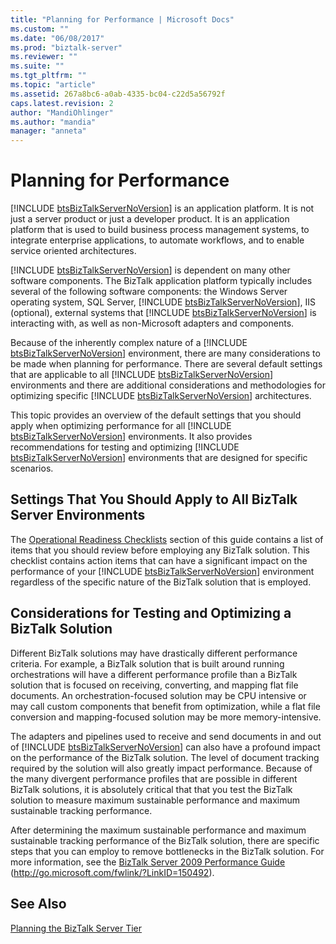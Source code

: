 ```yaml
---
title: "Planning for Performance | Microsoft Docs"
ms.custom: ""
ms.date: "06/08/2017"
ms.prod: "biztalk-server"
ms.reviewer: ""
ms.suite: ""
ms.tgt_pltfrm: ""
ms.topic: "article"
ms.assetid: 267a8bc6-a0ab-4335-bc04-c22d5a56792f
caps.latest.revision: 2
author: "MandiOhlinger"
ms.author: "mandia"
manager: "anneta"
---
```

# Planning for Performance
[!INCLUDE [btsBizTalkServerNoVersion](../includes/btsbiztalkservernoversion-md.md)] is an application platform. It is not just a server product or just a developer product. It is an application platform that is used to build business process management systems, to integrate enterprise applications, to automate workflows, and to enable service oriented architectures.  
  
 [!INCLUDE [btsBizTalkServerNoVersion](../includes/btsbiztalkservernoversion-md.md)] is dependent on many other software components. The BizTalk application platform typically includes several of the following software components: the Windows Server operating system, SQL Server, [!INCLUDE [btsBizTalkServerNoVersion](../includes/btsbiztalkservernoversion-md.md)], IIS (optional), external systems that [!INCLUDE [btsBizTalkServerNoVersion](../includes/btsbiztalkservernoversion-md.md)] is interacting with, as well as non-Microsoft adapters and components.  
  
 Because of the inherently complex nature of a [!INCLUDE [btsBizTalkServerNoVersion](../includes/btsbiztalkservernoversion-md.md)] environment, there are many considerations to be made when planning for performance. There are several default settings that are applicable to all [!INCLUDE [btsBizTalkServerNoVersion](../includes/btsbiztalkservernoversion-md.md)] environments and there are additional considerations and methodologies for optimizing specific [!INCLUDE [btsBizTalkServerNoVersion](../includes/btsbiztalkservernoversion-md.md)] architectures.  
  
 This topic provides an overview of the default settings that you should apply when optimizing performance for all [!INCLUDE [btsBizTalkServerNoVersion](../includes/btsbiztalkservernoversion-md.md)] environments. It also provides recommendations for testing and optimizing [!INCLUDE [btsBizTalkServerNoVersion](../includes/btsbiztalkservernoversion-md.md)] environments that are designed for specific scenarios.  
  
## Settings That You Should Apply to All BizTalk Server Environments  
 The [Operational Readiness Checklists](../technical-guides/operational-readiness-checklists.md) section of this guide contains a list of items that you should review before employing any BizTalk solution. This checklist contains action items that can have a significant impact on the performance of your [!INCLUDE [btsBizTalkServerNoVersion](../includes/btsbiztalkservernoversion-md.md)] environment regardless of the specific nature of the BizTalk solution that is employed.  
  
## Considerations for Testing and Optimizing a BizTalk Solution  
 Different BizTalk solutions may have drastically different performance criteria. For example, a BizTalk solution that is built around running orchestrations will have a different performance profile than a BizTalk solution that is focused on receiving, converting, and mapping flat file documents. An orchestration-focused solution may be CPU intensive or may call custom components that benefit from optimization, while a flat file conversion and mapping-focused solution may be more memory-intensive.  
  
 The adapters and pipelines used to receive and send documents in and out of [!INCLUDE [btsBizTalkServerNoVersion](../includes/btsbiztalkservernoversion-md.md)] can also have a profound impact on the performance of the BizTalk solution. The level of document tracking required by the solution will also greatly impact performance. Because of the many divergent performance profiles that are possible in different BizTalk solutions, it is absolutely critical that that you test the BizTalk solution to measure maximum sustainable performance and maximum sustainable tracking performance.  
  
 After determining the maximum sustainable performance and maximum sustainable tracking performance of the BizTalk solution, there are specific steps that you can employ to remove bottlenecks in the BizTalk solution. For more information, see the [BizTalk Server 2009 Performance Guide](http://go.microsoft.com/fwlink/?LinkID=150492) (http://go.microsoft.com/fwlink/?LinkID=150492).  
  
## See Also  
 [Planning the BizTalk Server Tier](../technical-guides/planning-the-biztalk-server-tier.md)